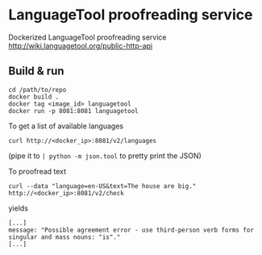 # LanguageTool proofreading service

Dockerized LanguageTool proofreading service
http://wiki.languagetool.org/public-http-api

## Build & run

```shell
cd /path/to/repo
docker build .
docker tag <image_id> languagetool
docker run -p 8081:8081 languagetool
```

To get a list of available languages

`curl http://<docker_ip>:8081/v2/languages`

(pipe it to `| python -m json.tool` to pretty print the JSON)

To proofread text

`curl --data "language=en-US&text=The house are big." http://<docker_ip>:8081/v2/check`

yields

```
[...]
message: "Possible agreement error - use third-person verb forms for singular and mass nouns: "is"."
[...]
```
